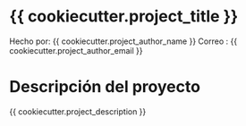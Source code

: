 # {{ cookiecutter.project_title }} 
Hecho por: {{ cookiecutter.project_author_name }}
Correo : {{ cookiecutter.project_author_email }}

# Descripción del proyecto
{{ cookiecutter.project_description }}